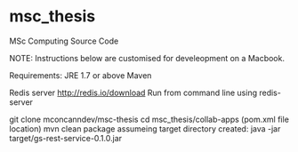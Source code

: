 msc_thesis
==========

MSc Computing Source Code

NOTE: Instructions below are customised for develeopment on a Macbook.

Requirements:
JRE 1.7 or above
Maven 

Redis server 
http://redis.io/download
Run from command line using redis-server


git clone mconcanndev/msc-thesis
cd msc_thesis/collab-apps (pom.xml file location)
mvn clean package 
assumeing target directory created:
java -jar target/gs-rest-service-0.1.0.jar

